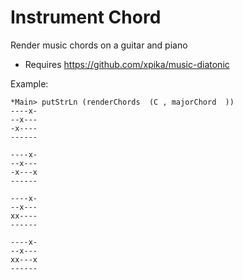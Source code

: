 Instrument Chord
=====

Render music chords on a guitar and piano

* Requires https://github.com/xpika/music-diatonic

Example:

```
*Main> putStrLn (renderChords  (C , majorChord  ))
----x-
--x---
-x----
------
       
----x-
--x---
-x---x
------
       
----x-
--x---
xx----
------
       
----x-
--x---
xx---x
------
```
